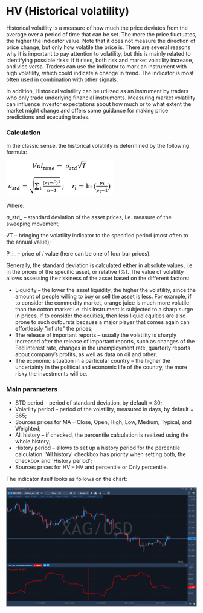 # HV \(Historical volatility\)

Historical volatility is a measure of how much the price deviates from the average over a period of time that can be set. The more the price fluctuates, the higher the indicator value. Note that it does not measure the direction of price change, but only how volatile the price is. There are several reasons why it is important to pay attention to volatility, but this is mainly related to identifying possible risks: if it rises, both risk and market volatility increase, and vice versa. Traders can use the indicator to mark an instrument with high volatility, which could indicate a change in trend. The indicator is most often used in combination with other signals.

In addition, Historical volatility can be utilized as an instrument by traders who only trade underlying financial instruments. Measuring market volatility can influence investor expectations about how much or to what extent the market might change and offers some guidance for making price predictions and executing trades.

### Calculation

In the classic sense, the historical volatility is determined by the following formula:

![](../../../../.gitbook/assets/image%20%2840%29.png)

Where:

 σ_std_ – standard deviation of the asset prices, i.e. measure of the sweeping movement;

√T – bringing the volatility indicator to the specified period \(most often to the annual value\);

P_i_ – price of _i_ value \(here can be one of four bar prices\).

Generally, the standard deviation is calculated either in absolute values, i.e. in the prices of the specific asset, or relative \(%\). The value of volatility allows assessing the riskiness of the asset based on the different factors:

* Liquidity – the lower the asset liquidity, the higher the volatility, since the amount of people willing to buy or sell the asset is less. For example, if to consider the commodity market, orange juice is much more volatile than the cotton market i.e. this instrument is subjected to a sharp surge in prices. If to consider the equities, then less liquid equities are also prone to such outbursts because a major player that comes again can effortlessly "inflate" the prices;
* The release of important reports – usually the volatility is sharply increased after the release of important reports, such as changes of the Fed interest rate, changes in the unemployment rate, quarterly reports about company’s profits, as well as data on oil and other;
* The economic situation in a particular country – the higher the uncertainty in the political and economic life of the country, the more risky the investments will be.

### Main parameters

* STD period – period of standard deviation, by default = 30;
* Volatility period – period of the volatility, measured in days, by default = 365;
* Sources prices for MA – Close, Open, High, Low, Medium, Typical, and Weighted;
* All history – if checked, the percentile calculation is realized using the whole history;
* History period – allows to set up a history period for the percentile calculation. 'All history' checkbox has priority when setting both, the checkbox and 'History period';
* Sources prices for HV – HV and percentile or Only percentile.

The indicator itself looks as follows on the chart:

![](../../../../.gitbook/assets/screenshot_1%20%2832%29.jpg)

